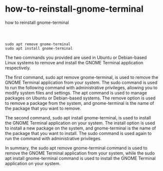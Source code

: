 # how-to-reinstall-gnome-terminal
how to reinstall gnome-terminal


```



sudo apt remove gnome-terminal
sudo apt install gnome-terminal
```

The two commands you provided are used in Ubuntu or Debian-based Linux systems to remove and install the GNOME Terminal application respectively.

The first command, sudo apt remove gnome-terminal, is used to remove the GNOME Terminal application from your system. The sudo command is used to run the following command with administrative privileges, allowing you to modify system files and settings. The apt command is used to manage packages on Ubuntu or Debian-based systems. The remove option is used to remove a package from the system, and gnome-terminal is the name of the package that you want to remove.

The second command, sudo apt install gnome-terminal, is used to install the GNOME Terminal application on your system. The install option is used to install a new package on the system, and gnome-terminal is the name of the package that you want to install. The sudo command is used again to run the command with administrative privileges.

In summary, the sudo apt remove gnome-terminal command is used to remove the GNOME Terminal application from your system, while the sudo apt install gnome-terminal command is used to install the GNOME Terminal application on your system.



